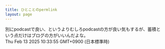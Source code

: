 ```yaml
---
title: ひとことのpermlink
layout: page
---
```

<div class="box" dt="1739410435530">
  別にpodcastで良い、というよりむしろpodcastの方が良い気もするが、蓄積という点だけはブログの方がいいんだよな。
  <div class="content is-small">Thu Feb 13 2025 10:33:55 GMT+0900 (日本標準時)</div>
</div>
